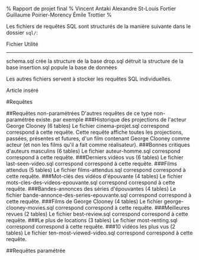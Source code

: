 % Rapport de projet final
% Vincent Antaki Alexandre St-Louis Fortier Guillaume Poirier-Morency Émile Trottier
%



Les fichiers de requêtes SQL sont structurés de la manière suivante dans le
dossier `sql/`:

Fichier       Utilité
-------       -------
schema.sql    crée la structure de la base
drop.sql      détruit la structure de la base
insertion.sql popule la base de données

Les autres fichiers servent à stocker les requêtes SQL individuelles.

Article inséré

#Requêtes

##Requêtes non-paramétrées
D'autres requêtes de ce type non-paramétrée existe. par exemple
###Historique des projections de l'acteur George Clooney (6 tables)
Le fichier cinema-projet.sql correspond correspond à cette requête. Cette requête affiche toutes les projections, passées, présentes et futures, d'un film contenant George Clooney comme acteur (et non les films qu'il a fait comme réalisateur).
###Bonnes critiques d\'auteurs masculins (6 tables)
Le fichier auteur-homme.sql correspond correspond à cette requête.
###Derniers vidéos vus (6 tables)
Le fichier last-seen-video.sql correspond correspond à cette requête.
###Films attendus (5 tables)
Le fichier films-attendus.sql correspond correspond à cette requête.
###Mot-clés des vidéos d'épouvante (4 tables)
Le fichier mots-cles-des-videos-epouvante.sql correspond correspond à cette requête.
###Bandes-annonces des séries d\'épouvantes (4 tables)
Le fichier bande-annonce-des-series-epouvante.sql correspond correspond à cette requête.
###Films de George Clooney (4 tables)
Le fichier george-clooney-movies.sql correspond correspond à cette requête.
###Meilleures revues (2 tables)
Le fichier best-review.sql correspond correspond à cette requête.
###Le plus de locations (3 tables)
Le fichier most-renting.sql correspond correspond à cette requête.
###10 vidéos les plus vus (2 tables)
Le fichier ten-most-viewed-video.sql correspond correspond à cette requête.


##Requêtes paramétrée


